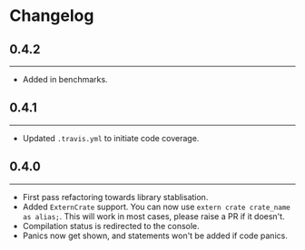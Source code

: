 # Changelog

## 0.4.2

---

- Added in benchmarks.

## 0.4.1

---

- Updated `.travis.yml` to initiate code coverage.

## 0.4.0

---

- First pass refactoring towards library stablisation.
- Added `ExternCrate` support. You can now use `extern crate crate_name as alias;`. This will work in most cases, please raise a PR if it doesn't.
- Compilation status is redirected to the console.
- Panics now get shown, and statements won't be added if code panics.